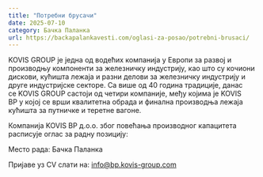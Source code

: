 ```yaml
---
title: "Потребни брусачи"
date: 2025-07-10
category: Бачка Паланка
url: https://backapalankavesti.com/oglasi-za-posao/potrebni-brusaci/
---
```


KOVIS GROUP jе једна од водећих компанија у Европи за развој и производњу компоненти за железничку индустрију, као што су кочиони дискови, кућишта лежаја и разни делови за железничку индустрију и друге индустријске секторе. Са више од 40 година традиције, данас се KOVIS GROUP састоји од четири компаније, међу којима је KOVIS BP у којој се врши квалитетна обрада и финална производња лежаја кућишта за путничке и теретне вагоне.

Компанија KOVIS BP д.о.о. због повећања производног капацитета расписује оглас за радну позицију:

Место рада: Бачка Паланка

Пријаве уз CV слати на: info@bp.kovis-group.com
